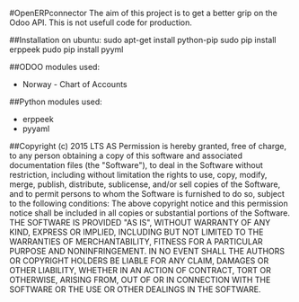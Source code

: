 #OpenERPconnector
The aim of this project is to get a better grip on the Odoo API. This is not usefull code for production.

##Installation on ubuntu:
sudo apt-get install python-pip
sudo pip install erppeek
pudo pip install pyyml

##ODOO modules used:
 - Norway - Chart of Accounts

##Python modules used:
 - erppeek
 - pyyaml


##Copyright (c) 2015 LTS AS
Permission is hereby granted, free of charge, to any person obtaining a copy of this software and associated documentation files (the "Software"), to deal in the Software without restriction, including without limitation the rights to use, copy, modify, merge, publish, distribute, sublicense, and/or sell copies of the Software, and to permit persons to whom the Software is furnished to do so, subject to the following conditions:
The above copyright notice and this permission notice shall be included in all copies or substantial portions of the Software.
THE SOFTWARE IS PROVIDED "AS IS", WITHOUT WARRANTY OF ANY KIND, EXPRESS OR IMPLIED, INCLUDING BUT NOT LIMITED TO THE WARRANTIES OF MERCHANTABILITY, FITNESS FOR A PARTICULAR PURPOSE AND NONINFRINGEMENT. IN NO EVENT SHALL THE AUTHORS OR COPYRIGHT HOLDERS BE LIABLE FOR ANY CLAIM, DAMAGES OR OTHER LIABILITY, WHETHER IN AN ACTION OF CONTRACT, TORT OR OTHERWISE, ARISING FROM, OUT OF OR IN CONNECTION WITH THE SOFTWARE OR THE USE OR OTHER DEALINGS IN THE SOFTWARE.
